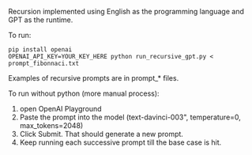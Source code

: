 Recursion implemented using English as the programming language and GPT as the runtime.

To run:

    pip install openai
    OPENAI_API_KEY=YOUR_KEY_HERE python run_recursive_gpt.py < prompt_fibonnaci.txt

Examples of recursive prompts are in prompt_* files.


To run without python (more manual process):

1. open OpenAI Playground
2. Paste the prompt into the model (text-davinci-003", temperature=0, max_tokens=2048)
3. Click Submit. That should generate a new prompt.
4. Keep running each successive prompt till the base case is hit.